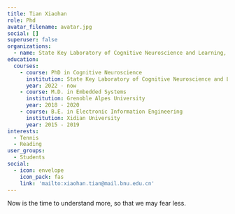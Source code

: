 ```yaml
---
title: Tian Xiaohan
role: Phd
avatar_filename: avatar.jpg
social: []
superuser: false
organizations:
  - name: State Key Laboratory of Cognitive Neuroscience and Learning, Beijing Normal University
education:
  courses:
    - course: PhD in Cognitive Neuroscience
      institution: State Key Laboratory of Cognitive Neuroscience and Learning, Beijing Normal University
      year: 2022 - now
    - course: M.D. in Embedded Systems
      institution: Grenoble Alpes University
      year: 2018 - 2020
    - course: B.E. in Electronic Information Engineering 
      institution: Xidian University
      year: 2015 - 2019
interests:
  - Tennis
  - Reading
user_groups:
  - Students
social:
  - icon: envelope
    icon_pack: fas
    link: 'mailto:xiaohan.tian@mail.bnu.edu.cn'
---
```


Now is the time to understand more, so that we may fear less.